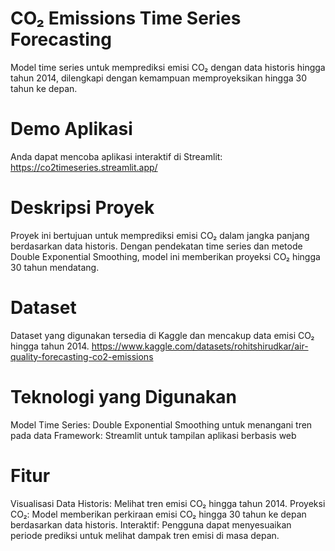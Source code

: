 # CO₂ Emissions Time Series Forecasting
Model time series untuk memprediksi emisi CO₂ dengan data historis hingga tahun 2014, dilengkapi dengan kemampuan memproyeksikan hingga 30 tahun ke depan.

# Demo Aplikasi
Anda dapat mencoba aplikasi interaktif di Streamlit: https://co2timeseries.streamlit.app/

# Deskripsi Proyek
Proyek ini bertujuan untuk memprediksi emisi CO₂ dalam jangka panjang berdasarkan data historis. Dengan pendekatan time series dan metode Double Exponential Smoothing, model ini memberikan proyeksi CO₂ hingga 30 tahun mendatang.

# Dataset
Dataset yang digunakan tersedia di Kaggle dan mencakup data emisi CO₂ hingga tahun 2014.
https://www.kaggle.com/datasets/rohitshirudkar/air-quality-forecasting-co2-emissions

# Teknologi yang Digunakan
Model Time Series: Double Exponential Smoothing untuk menangani tren pada data
Framework: Streamlit untuk tampilan aplikasi berbasis web

# Fitur
Visualisasi Data Historis: Melihat tren emisi CO₂ hingga tahun 2014.
Proyeksi CO₂: Model memberikan perkiraan emisi CO₂ hingga 30 tahun ke depan berdasarkan data historis.
Interaktif: Pengguna dapat menyesuaikan periode prediksi untuk melihat dampak tren emisi di masa depan.

